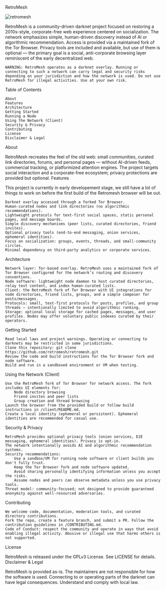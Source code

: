 RetroMesh

![retromesh](https://github.com/user-attachments/assets/0a209671-93a0-434b-9662-f59645afbb97)

RetroMesh is a community-driven darknet project focused on restoring a 2010s-style, corporate-free web experience centered on socialization. The network emphasizes simple, human-driven discovery instead of AI or algorithmic recommendation. Access is provided via a maintained fork of the Tor Browser. Privacy tools are included and available, but use of them is optional — the primary goal is a social, anti-corporate browsing layer reminiscent of the early decentralized web.

    WARNING: RetroMesh operates as a darknet overlay. Running or connecting to such a network can carry legal and security risks depending on your jurisdiction and how the network is used. Do not use RetroMesh for illegal activities. Use at your own risk.

Table of Contents

    About
    Features
    Architecture
    Getting Started
    Running a Node
    Using the Network (Client)
    Security & Privacy
    Contributing
    License
    Disclaimer & Legal

About

RetroMesh recreates the feel of the old web: small communities, curated link directories, forums, and personal pages — without AI-driven feeds, commercial tracking, or platformized attention engines. The project targets social interaction and a corporate-free ecosystem; privacy protections are provided but optional.
Features

This project is currently in early developement stage, we still have a lot of things to work on before the first build of the Retromesh browser will be out.  

    Darknet overlay accessed through a forked Tor Browser.
    Human-curated nodes and link directories (no algorithmic recommendations).
    Lightweight protocols for text-first social spaces, static personal pages, and message boards.
    Simple discovery mechanisms (peer lists, curated directories, friend invites).
    Optional privacy tools (end-to-end messaging, onion services, ephemeral identities).
    Focus on socialization: groups, events, threads, and small-community circles.
    Minimal dependency on third-party analytics or corporate services.

Architecture

    Network layer: Tor-based overlay. RetroMesh uses a maintained fork of Tor Browser configured for the network’s routing and discovery conventions.
    Node software: lightweight node daemon to host curated directories, relay text content, and index human-curated lists.
    Client: the RetroMesh fork of Tor Browser with UI integrations for node directories, friend lists, groups, and a simple composer for posts/messages.
    Protocols: small, text-first protocols for posts, profiles, and group threads — intentionally limited to avoid algorithmic ranking.
    Storage: optional local storage for cached pages, messages, and user profiles. Nodes may offer voluntary public indexes curated by their operators.

Getting Started

    Read local laws and project warnings. Operating or connecting to darknets may be restricted in some jurisdictions.
    Clone this repository: git clone https://github.com/retromesh/retromesh.git 
    Review the code and build instructions for the Tor Browser fork and node software.
    Build and run in a sandboxed environment or VM when testing.

Using the Network (Client)

    Use the RetroMesh fork of Tor Browser for network access. The fork includes UI elements for:
        Node directory browsing
        Friend invites and peer lists
        Group creation and thread browsing
    Launch the browser from the provided build or follow build instructions in /client/README.md.
    Create a local identity (ephemeral or persistent). Ephemeral identities are recommended for casual use.

Security & Privacy

    RetroMesh provides optional privacy tools (onion services, E2E messaging, ephemeral identities). Privacy is opt-in.
    The network intentionally avoids AI and algorithmic recommendation systems.
    Security recommendations:
        Use a sandbox/VM for running node software or client builds you don't fully trust.
        Keep the Tor Browser fork and node software updated.
        Avoid sharing personally identifying information unless you accept the risks.
        Assume nodes and peers can observe metadata unless you use privacy tools.
    Threat model: community-focused; not designed to provide guaranteed anonymity against well-resourced adversaries.

Contributing

    We welcome code, documentation, moderation tools, and curated directory contributions.
    Fork the repo, create a feature branch, and submit a PR. Follow the contribution guidelines in /CONTRIBUTING.md.
    Code of Conduct: respect the community and operate in ways that avoid enabling illegal activity. Abusive or illegal use that harms others is not supported.

License

RetroMesh is released under the GPLv3 License. See LICENSE for details.
Disclaimer & Legal

RetroMesh is provided as-is. The maintainers are not responsible for how the software is used. Connecting to or operating parts of the darknet can have legal consequences. Understand and comply with local law.
